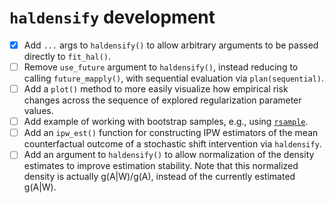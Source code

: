 # `haldensify` development

- [x] Add `...` args to `haldensify()` to allow arbitrary arguments to be
  passed directly to `fit_hal()`.
- [ ] Remove `use_future` argument to `haldensify()`, instead reducing to
  calling `future_mapply()`, with sequential evaluation via `plan(sequential)`.
- [ ] Add a `plot()` method to more easily visualize how empirical risk changes
  across the sequence of explored regularization parameter values.
- [ ] Add example of working with bootstrap samples, e.g., using
  [`rsample`](https://rsample.tidymodels.org/reference/bootstraps.html).
- [ ] Add an `ipw_est()` function for constructing IPW estimators of the mean
  counterfactual outcome of a stochastic shift intervention via `haldensify`.
- [ ] Add an argument to `haldensify()` to allow normalization of the density
  estimates to improve estimation stability. Note that this normalized density
  is actually g(A|W)/g(A), instead of the currently estimated g(A|W).
